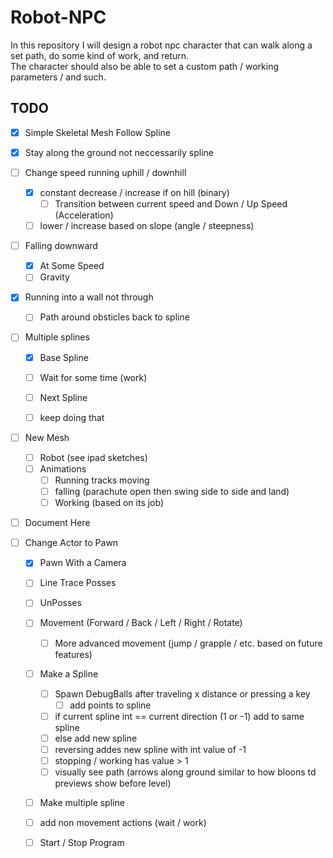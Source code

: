 # Robot-NPC
In this repository I will design a robot npc character that can walk along a set path, do some kind of work, and return. <br> The character should also be able to set a custom path / working parameters / and such.




## TODO

- [X] Simple Skeletal Mesh Follow Spline

- [X] Stay along the ground not neccessarily spline

- [ ] Change speed running uphill / downhill
  - [X] constant decrease / increase if on hill (binary)
    - [ ] Transition between current speed and Down / Up Speed (Acceleration)
  - [ ] lower / increase based on slope (angle / steepness)

- [ ] Falling downward
  - [X] At Some Speed
  - [ ] Gravity
 
- [X] Running into a wall not through
  - [ ] Path around obsticles back to spline
     
- [ ] Multiple splines
  - [X] Base Spline
  - [ ] Wait for some time (work)
  - [ ] Next Spline
  - [ ] keep doing that

      
- [ ] New Mesh
  - [ ] Robot (see ipad sketches)
  - [ ] Animations
    - [ ] Running tracks moving
    - [ ] falling (parachute open then swing side to side and land)
    - [ ] Working (based on its job)
- [ ] Document Here



- [ ] Change Actor to Pawn
  - [X] Pawn With a Camera
  - [ ] Line Trace Posses
  - [ ] UnPosses
  
  - [ ] Movement (Forward / Back / Left / Right / Rotate)
    - [ ] More advanced movement (jump / grapple / etc. based on future features)
  
  - [ ] Make a Spline
    - [ ] Spawn DebugBalls after traveling x distance or pressing a key
       - [ ] add points to spline
    - [ ] if current spline int == current direction (1 or -1) add to same spline
    - [ ] else add new spline
    - [ ] reversing addes new spline with int value of -1
    - [ ] stopping / working has value > 1
    - [ ] visually see path (arrows along ground similar to how bloons td previews show before level)
  - [ ] Make multiple spline
  - [ ] add non movement actions (wait / work)
      
  - [ ] Start / Stop Program
   
 

